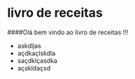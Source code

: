 # livro de receitas


####Olá bem vindo ao livro de receitas !!!
 - askdljas
 - açdkaçlskdla
 - saçdklçasdka
 - açskldaçsd